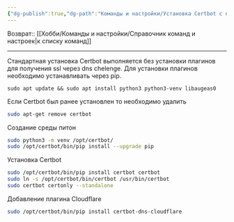 ```yaml
---
{"dg-publish":true,"dg-path":"Команды и настройки/Установка Certbot с плагином cloudflare dns.md","permalink":"/komandy-i-nastrojki/ustanovka-certbot-s-plaginom-cloudflare-dns/","updated":"2024-09-03T16:14:38+03:00"}
---
```


Возврат:: [[Хобби/Команды и настройки/Справочник команд и настроек\|к списку команд]]

---
Стандартная установка Certbot выполняется без установки плагинов для получения ssl через dns chelenge. Для установки плагинов необходимо устанавливать через pip.

```shell
sudo apt update && sudo apt install python3 python3-venv libaugeas0
```

Если Certbot был ранее установлен то необходимо удалить

```sh
sudo apt-get remove certbot
```

Создание среды питон
```sh
sudo python3 -m venv /opt/certbot/
sudo /opt/certbot/bin/pip install --upgrade pip
```

Установка Certbot
```sh
sudo /opt/certbot/bin/pip install certbot certbot
sudo ln -s /opt/certbot/bin/certbot /usr/bin/certbot
sudo certbot certonly --standalone
```

Добавление плагина Cloudflare
```sh
sudo /opt/certbot/bin/pip install certbot-dns-cloudflare
```
